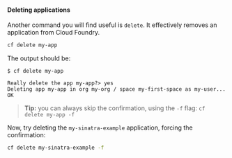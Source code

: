 #### Deleting applications

Another command you will find useful is `delete`. It effectively removes an application from Cloud Foundry.

```sh
cf delete my-app
```

The output should be:

```
$ cf delete my-app

Really delete the app my-app?> yes
Deleting app my-app in org my-org / space my-first-space as my-user...
OK
```

> **Tip:** you can always skip the confirmation, using the `-f` flag: `cf delete my-app -f`

Now, try deleting the `my-sinatra-example` application, forcing the confirmation:

```sh
cf delete my-sinatra-example -f
```
